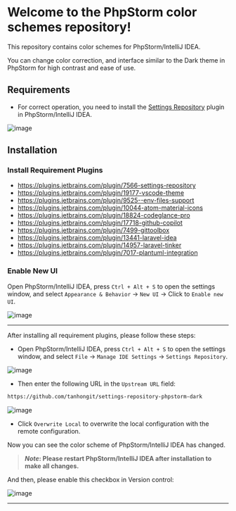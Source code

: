 # Welcome to the PhpStorm color schemes repository!

This repository contains color schemes for PhpStorm/IntelliJ IDEA. 

You can change color correction, and interface similar to the Dark theme in PhpStorm for high contrast and ease of use.

## Requirements

- For correct operation, you need to install the [Settings Repository](https://plugins.jetbrains.com/plugin/7566-settings-repository) plugin in PhpStorm/IntelliJ IDEA.

![image](https://github.com/tanhongit/settings-repository-webstorm-dark/assets/35853002/5674f66b-8ea6-4330-85b2-45f62143df65)

## Installation

### Install Requirement Plugins

- https://plugins.jetbrains.com/plugin/7566-settings-repository
- https://plugins.jetbrains.com/plugin/19177-vscode-theme
- https://plugins.jetbrains.com/plugin/9525--env-files-support
- https://plugins.jetbrains.com/plugin/10044-atom-material-icons
- https://plugins.jetbrains.com/plugin/18824-codeglance-pro
- https://plugins.jetbrains.com/plugin/17718-github-copilot
- https://plugins.jetbrains.com/plugin/7499-gittoolbox
- https://plugins.jetbrains.com/plugin/13441-laravel-idea
- https://plugins.jetbrains.com/plugin/14957-laravel-tinker
- https://plugins.jetbrains.com/plugin/7017-plantuml-integration

### Enable New UI

Open PhpStorm/IntelliJ IDEA, press `Ctrl + Alt + S` to open the settings window, and select `Appearance & Behavior` -> `New UI` -> Click to `Enable new UI`.

![image](https://github.com/tanhongit/settings-repository-phpstorm-dark/assets/35853002/cd6d0e06-5b7e-48e9-a1dd-cb73ae62c710)

---

After installing all requirement plugins, please follow these steps:

- Open PhpStorm/IntelliJ IDEA, press `Ctrl + Alt + S` to open the settings window, and select `File` -> `Manage IDE Settings` -> `Settings Repository`.

![image](https://github.com/tanhongit/settings-repository-webstorm-dark/assets/35853002/db357afb-74d3-4e82-8cb9-8cb4264b9155)

- Then enter the following URL in the `Upstream URL` field:

```bash
https://github.com/tanhongit/settings-repository-phpstorm-dark
```

![image](https://github.com/tanhongit/settings-repository-phpstorm-dark/assets/35853002/85a70d32-f5d4-4a7d-ab3b-c211296dcbf6)

- Click `Overwrite Local` to overwrite the local configuration with the remote configuration.

Now you can see the color scheme of PhpStorm/IntelliJ IDEA has changed.

> **_Note_: Please restart PhpStorm/IntelliJ IDEA after installation to make all changes.**

And then, please enable this checkbox in Version control:

![image](https://github.com/tanhongit/settings-repository-phpstorm-dark/assets/35853002/d1155f13-97cb-4034-9a15-20c43c1732c5)

---

